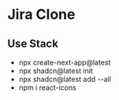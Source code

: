 # Jira Clone

##  Use Stack

- npx create-next-app@latest
- npx shadcn@latest init
- npx shadcn@latest add --all
- npm i react-icons